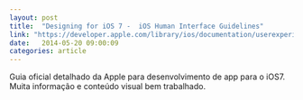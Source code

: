 ```yaml
---
layout: post
title:  "Designing for iOS 7 -  iOS Human Interface Guidelines"
link: "https://developer.apple.com/library/ios/documentation/userexperience/conceptual/MobileHIG/index.html"
date:   2014-05-20 09:00:09
categories: article
---
```


Guia oficial detalhado da Apple para desenvolvimento de app para o iOS7.  
Muita informação e conteúdo visual bem trabalhado.